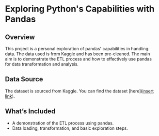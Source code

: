# Exploring Python's Capabilities with Pandas

## Overview

This project is a personal exploration of pandas' capabilities in handling data. The data used is from Kaggle and has been pre-cleaned. The main aim is to demonstrate the ETL process and how to effectively use pandas for data transformation and analysis.

## Data Source

The dataset is sourced from Kaggle. You can find the dataset \[here]\([insert link](https://www.kaggle.com/datasets/kanakbaghel/hospital-management-dataset)).

## What’s Included

* A demonstration of the ETL process using pandas.
* Data loading, transformation, and basic exploration steps.


